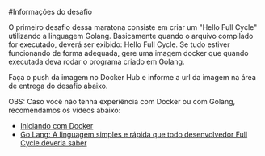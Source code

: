 #Informações do desafio

O primeiro desafio dessa maratona consiste em criar um "Hello Full Cycle" utilizando a linguagem Golang.
Basicamente quando o arquivo compilado for executado, deverá ser exibido: Hello Full Cycle.
Se tudo estiver funcionando de forma adequada, gere uma imagem docker que quando executada deva rodar o programa criado em Golang.

Faça o push da imagem no Docker Hub e informe a url da imagem na área de entrega do desafio abaixo.

OBS: Caso você não tenha experiência com Docker ou com Golang, recomendamos os vídeos abaixo:
- [Iniciando com Docker](https://www.youtube.com/watch?v=39Jl_M3nUTo)
- [Go Lang: A linguagem simples e rápida que todo desenvolvedor Full Cycle deveria saber](https://www.youtube.com/watch?v=jzUCK3ElaN4)
